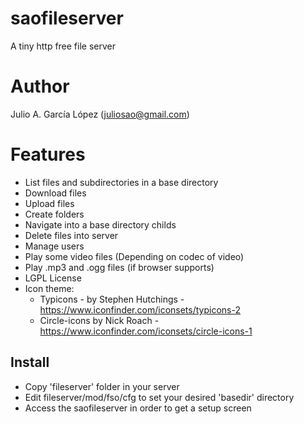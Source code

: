 # saofileserver
A tiny http free file server

# Author
Julio A. García López (juliosao@gmail.com)


# Features
- List files and subdirectories in a base directory
- Download files
- Upload files
- Create folders
- Navigate into a base directory childs
- Delete files into server
- Manage users
- Play some video files (Depending on codec of video)
- Play .mp3 and .ogg files (if browser supports)
- LGPL License
- Icon theme: 
    - Typicons - by Stephen Hutchings - https://www.iconfinder.com/iconsets/typicons-2  
    - Circle-icons by Nick Roach - https://www.iconfinder.com/iconsets/circle-icons-1 

## Install
- Copy 'fileserver' folder in your server
- Edit fileserver/mod/fso/cfg to set your desired 'basedir' directory
- Access the saofileserver in order to get a setup screen

